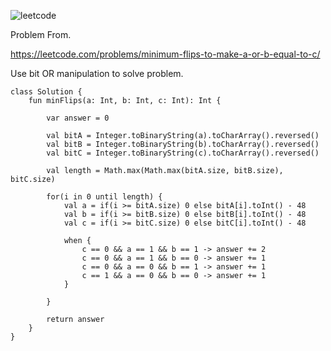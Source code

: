 ![leetcode](https://github.com/MYKIM95/LeetcodeDaily/assets/77060863/209101bc-4956-4211-b3d1-569a60152ae0)

Problem From.

https://leetcode.com/problems/minimum-flips-to-make-a-or-b-equal-to-c/

Use bit OR manipulation to solve problem.

```
class Solution {
    fun minFlips(a: Int, b: Int, c: Int): Int {
        
        var answer = 0
        
        val bitA = Integer.toBinaryString(a).toCharArray().reversed()
        val bitB = Integer.toBinaryString(b).toCharArray().reversed()
        val bitC = Integer.toBinaryString(c).toCharArray().reversed()
        
        val length = Math.max(Math.max(bitA.size, bitB.size), bitC.size)
        
        for(i in 0 until length) {
            val a = if(i >= bitA.size) 0 else bitA[i].toInt() - 48
            val b = if(i >= bitB.size) 0 else bitB[i].toInt() - 48
            val c = if(i >= bitC.size) 0 else bitC[i].toInt() - 48
            
            when {
                c == 0 && a == 1 && b == 1 -> answer += 2
                c == 0 && a == 1 && b == 0 -> answer += 1
                c == 0 && a == 0 && b == 1 -> answer += 1
                c == 1 && a == 0 && b == 0 -> answer += 1
            }
            
        }
        
        return answer
    }
}
```
